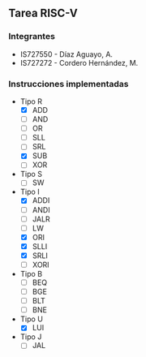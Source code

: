 ## Tarea RISC-V

### Integrantes
- IS727550 - Díaz Aguayo, A.
- IS727272 - Cordero Hernández, M.

### Instrucciones implementadas
- Tipo R
    - [x] ADD
    - [ ] AND
    - [ ] OR
    - [ ] SLL
    - [ ] SRL
    - [x] SUB
    - [ ] XOR
- Tipo S
    - [ ] SW
- Tipo I
    - [x] ADDI
    - [ ] ANDI
    - [ ] JALR
    - [ ] LW
    - [x] ORI
    - [x] SLLI
    - [x] SRLI
    - [ ] XORI
- Tipo B
    - [ ] BEQ
    - [ ] BGE
    - [ ] BLT
    - [ ] BNE
- Tipo U
    - [x] LUI
- Tipo J
    - [ ] JAL
